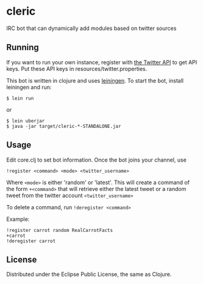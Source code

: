 # cleric

IRC bot that can dynamically add modules based on twitter sources

## Running

If you want to run your own instance, register with [the Twitter API](https://dev.twitter.com/apps/new)
to get API keys. Put these API keys in resources/twitter.properties.

This bot is written in clojure and uses [leiningen](https://github.com/technomancy/leiningen). 
To start the bot, install leiningen and run:

```
$ lein run
```

or

```
$ lein uberjar
$ java -jar target/cleric-*-STANDALONE.jar
```

## Usage

Edit core.clj to set bot information. Once the bot joins your channel, use

```
!register <command> <mode> <twitter_username>
```

Where `<mode>` is either 'random' or 'latest'. This will create a command 
of the form `+<command>` that will retrieve either the latest tweet or a 
random tweet from the twitter account `<twitter_username>`

To delete a command, run `!deregister <command>`

Example:

```
!register carrot random RealCarrotFacts
+carrot
!deregister carrot
```

## License

Distributed under the Eclipse Public License, the same as Clojure.
